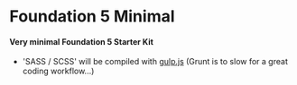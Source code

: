 # Foundation 5 Minimal

#### Very minimal Foundation 5 Starter Kit

* 'SASS / SCSS' will be compiled with [gulp.js](http://www.gulpjs.com) (Grunt is to slow for a great coding workflow...)